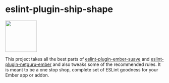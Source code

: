 # eslint-plugin-ship-shape

<a href="https://shipshape.io/"><img src="http://i.imgur.com/bU4ABmk.png" width="100" height="100"/></a>

This project takes all the best parts of [eslint-plugin-ember-suave](https://github.com/DockYard/eslint-plugin-ember-suave)
and [eslint-plugin-netguru-ember](https://github.com/netguru/eslint-plugin-netguru-ember) and also tweaks some of the recommended rules.
It is meant to be a one stop shop, complete set of ESLint goodness for your Ember app or addon.